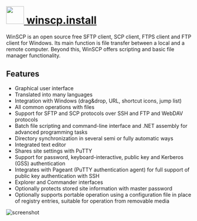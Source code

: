 # [<img src="" height="48" width="48" /> winscp.install](https://chocolatey.org/packages/winscp.install)

WinSCP is an open source free SFTP client, SCP client, FTPS client and FTP client for Windows. Its main function is file transfer between a local and a remote computer. Beyond this, WinSCP offers scripting and basic file manager functionality.

## Features

- Graphical user interface
- Translated into many languages
- Integration with Windows (drag&drop, URL, shortcut icons, jump list)
- All common operations with files
- Support for SFTP and SCP protocols over SSH and FTP and WebDAV protocols
- Batch file scripting and command-line interface and .NET assembly for advanced programming tasks
- Directory synchronization in several semi or fully automatic ways
- Integrated text editor
- Shares site settings with PuTTY
- Support for password, keyboard-interactive, public key and Kerberos (GSS) authentication
- Integrates with Pageant (PuTTY authentication agent) for full support of public key authentication with SSH
- Explorer and Commander interfaces
- Optionally protects stored site information with master password
- Optionally supports portable operation using a configuration file in place of registry entries, suitable for operation from removable media

![screenshot](https://rawgit.com/chocolatey/chocolatey-coreteampackages/master/automatic/winscp.install/screenshot.png)